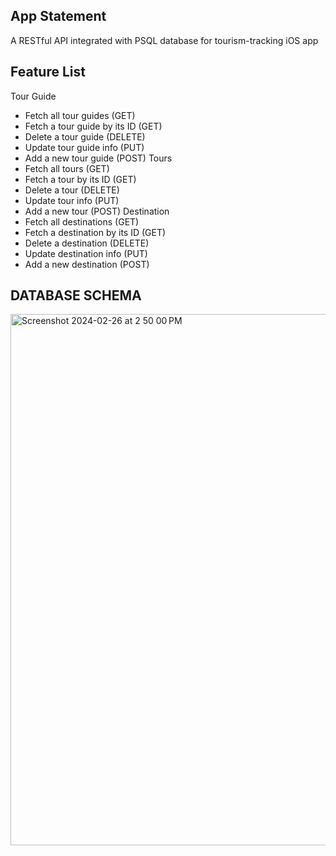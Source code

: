 
## App Statement

A RESTful API integrated with PSQL database for tourism-tracking iOS app

## Feature List


Tour Guide 
- Fetch all tour guides (GET)
- Fetch a tour guide by its ID (GET)
- Delete a tour guide (DELETE)
- Update tour guide info (PUT)
- Add a new tour guide (POST)
Tours
- Fetch all tours (GET)
- Fetch a tour by its ID (GET) 
- Delete a tour (DELETE)
- Update tour info (PUT)
- Add a new tour (POST)
Destination 
- Fetch all destinations (GET)
- Fetch a destination by its ID (GET)
- Delete a destination (DELETE)
- Update destination info (PUT)
- Add a new destination (POST)

## DATABASE SCHEMA

<img width="850" alt="Screenshot 2024-02-26 at 2 50 00 PM" src="https://github.com/Noufyemni/Tourism-Tracking-API/assets/109031963/11b22c6e-e30f-4cfe-a568-498199694a38">
